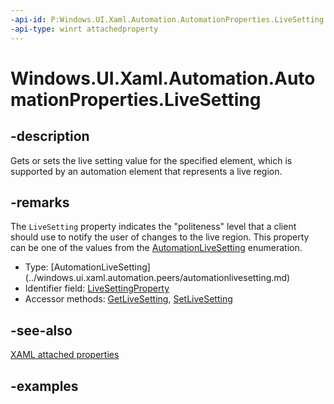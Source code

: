 ```yaml
---
-api-id: P:Windows.UI.Xaml.Automation.AutomationProperties.LiveSetting
-api-type: winrt attachedproperty
---
```


# Windows.UI.Xaml.Automation.AutomationProperties.LiveSetting

<!--
see GetLiveSetting, and SetLiveSetting
-->

## -description

Gets or sets the live setting value for the specified element, which is supported by an automation element that represents a live region.

## -remarks

The `LiveSetting` property indicates the "politeness" level that a client should use to notify the user of changes to the live region. This property can be one of the values from the [AutomationLiveSetting](../windows.ui.xaml.automation.peers/automationlivesetting.md) enumeration.

<ul><li>Type: [AutomationLiveSetting](../windows.ui.xaml.automation.peers/automationlivesetting.md)</li><li>Identifier field: <a href="/uwp/api/windows.ui.xaml.automation.automationproperties.livesettingproperty">LiveSettingProperty</a></li><li>Accessor methods: <a href="/uwp/api/windows.ui.xaml.automation.automationproperties.getlivesetting">GetLiveSetting</a>, <a href="/uwp/api/windows.ui.xaml.automation.automationproperties.setlivesetting">SetLiveSetting</a></li></ul>

## -see-also

[XAML attached properties](/windows/uwp/xaml-platform/attached-properties-overview)

## -examples
